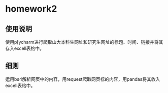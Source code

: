 # homework2
## 使用说明
使用p[ycharm进行爬取山大本科生网址和研究生网址的标题、时间、链接并将其存入excell表格中。
## 细则
运用bs4解析网页中的内容，用request爬取网页标的内容，用pandas将其收入excell表格中。
